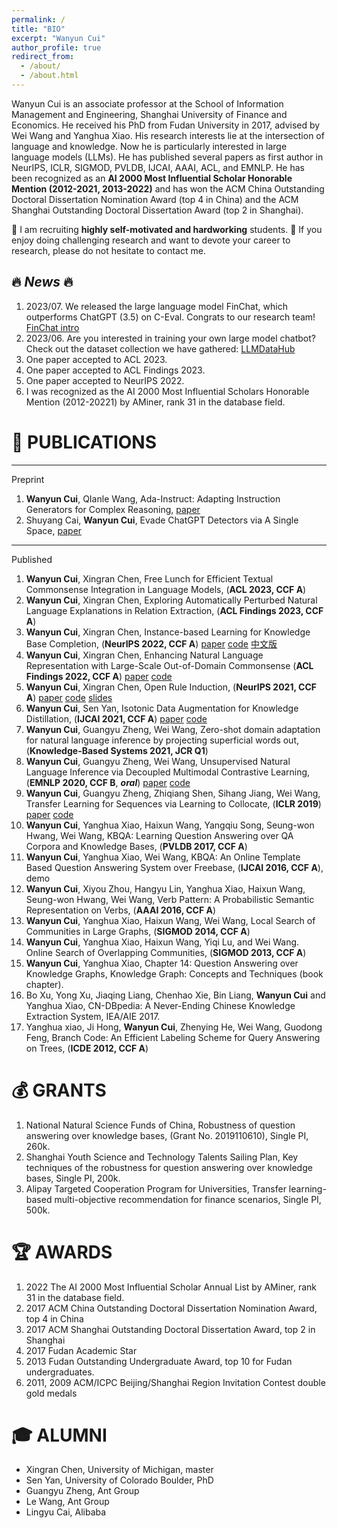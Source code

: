 ```yaml
---
permalink: /
title: "BIO"
excerpt: "Wanyun Cui"
author_profile: true
redirect_from: 
  - /about/
  - /about.html
---
```


Wanyun Cui is an associate professor at the School of Information Management and Engineering, Shanghai University of Finance and Economics. He received his PhD from Fudan University in 2017, advised by Wei Wang and Yanghua Xiao. His research interests lie at the intersection of language and knowledge. Now he is particularly interested in large language models (LLMs). He has published several papers as first author in NeurIPS, ICLR, SIGMOD, PVLDB, IJCAI, AAAI, ACL, and EMNLP. He has been recognized as an **AI 2000 Most Influential Scholar Honorable Mention (2012-2021, 2013-2022)** and has won the ACM China Outstanding Doctoral Dissertation Nomination Award (top 4 in China) and the ACM Shanghai Outstanding Doctoral Dissertation Award (top 2 in Shanghai).

🔴 I am recruiting **highly self-motivated and hardworking** students. 🔴 If you enjoy doing challenging research and want to devote your career to research, please do not hesitate to contact me.

🔥 ***News*** 🔥
------
1. 2023/07. We released the large language model FinChat, which outperforms ChatGPT (3.5) on C-Eval. Congrats to our research team! [FinChat intro](https://mp.weixin.qq.com/s/v6ZSiBu07kJ4_n58kfGqiQ)
2. 2023/06. Are you interested in training your own large model chatbot? Check out the dataset collection we have gathered: [LLMDataHub](https://github.com/Zjh-819/LLMDataHub)
3. One paper accepted to ACL 2023.
4. One paper accepted to ACL Findings 2023.
5. One paper accepted to NeurIPS 2022.
6. I was recognized as the AI 2000 Most Influential Scholars Honorable Mention (2012-20221) by AMiner, rank 31 in the database field.

📝 PUBLICATIONS
======
------
Preprint

1. **Wanyun Cui**, QIanle Wang, Ada-Instruct: Adapting Instruction Generators for Complex Reasoning, [paper](https://arxiv.org/pdf/2310.04484.pdf)
2. Shuyang Cai, **Wanyun Cui**, Evade ChatGPT Detectors via A Single Space, [paper](https://arxiv.org/pdf/2307.02599.pdf)

------
Published

1. **Wanyun Cui**, Xingran Chen, Free Lunch for Efficient Textual Commonsense Integration in Language Models, (**ACL 2023, CCF A**)
2. **Wanyun Cui**, Xingran Chen, Exploring Automatically Perturbed Natural Language Explanations in Relation Extraction, (**ACL Findings 2023, CCF A**)
3. **Wanyun Cui**, Xingran Chen, Instance-based Learning for Knowledge Base Completion, (**NeurIPS 2022, CCF A**) [paper](https://arxiv.org/pdf/2211.06807.pdf) [code](https://github.com/chenxran/InstanceBasedLearning) [中文版](https://mp.weixin.qq.com/s/YpfLsRN_6dqhOCfnK4gQtA)
4. **Wanyun Cui**, Xingran Chen, Enhancing Natural Language Representation with Large-Scale Out-of-Domain Commonsense (**ACL Findings 2022, CCF A**) [paper](https://aclanthology.org/2022.findings-acl.138/) [code](https://github.com/chenxran/ok-transformer)
5. **Wanyun Cui**, Xingran Chen, Open Rule Induction, (**NeurIPS 2021, CCF A**) [paper](https://proceedings.neurips.cc/paper/2021/hash/efe34c4e2190e97d1adc625902822b13-Abstract.html) [code](https://github.com/chenxran/Orion) [slides](https://neurips.cc/media/neurips-2021/Slides/27468_rotF5wV.pdf)
6. **Wanyun Cui**, Sen Yan, Isotonic Data Augmentation for Knowledge Distillation, (**IJCAI 2021, CCF A**) [paper](https://arxiv.org/abs/2107.01412) [code](https://github.com/SenYan1999/IsotonicDataAugmentation)
7. **Wanyun Cui**, Guangyu Zheng, Wei Wang, Zero-shot domain adaptation for natural language inference by projecting superficial words out, (**Knowledge-Based Systems 2021, JCR Q1**)
8. **Wanyun Cui**, Guangyu Zheng, Wei Wang, Unsupervised Natural Language Inference via Decoupled Multimodal Contrastive
    Learning, (**EMNLP 2020, CCF B**, ***oral***) [paper](https://aclanthology.org/2020.emnlp-main.444/) [code](https://github.com/GuangyuZheng/MACD)
9. **Wanyun Cui**, Guangyu Zheng, Zhiqiang Shen, Sihang Jiang, Wei Wang, Transfer Learning for Sequences via Learning to
    Collocate, (**ICLR 2019**) [paper](https://arxiv.org/abs/1902.09092) [code](https://github.com/GuangyuZheng/art-transfer)
10. **Wanyun Cui**, Yanghua Xiao, Haixun Wang, Yangqiu Song, Seung-won Hwang, Wei Wang, KBQA: Learning Question Answering
    over QA Corpora and Knowledge Bases, (**PVLDB 2017, CCF A**)
11. **Wanyun Cui**, Yanghua Xiao, Wei Wang, KBQA: An Online Template Based Question Answering System over Freebase,
      (**IJCAI 2016, CCF A**), demo
12. **Wanyun Cui**, Xiyou Zhou, Hangyu Lin, Yanghua Xiao, Haixun Wang, Seung-won Hwang, Wei Wang, Verb Pattern: A Probabilistic
      Semantic Representation on Verbs, (**AAAI 2016, CCF A**)
13. **Wanyun Cui**, Yanghua Xiao, Haixun Wang, Wei Wang, Local Search of Communities in Large Graphs, (**SIGMOD 2014, CCF A**)
14. **Wanyun Cui**, Yanghua Xiao, Haixun Wang, Yiqi Lu, and Wei Wang. Online Search of Overlapping Communities, (**SIGMOD 2013, CCF A**)
15. **Wanyun Cui**, Yanghua Xiao, Chapter 14: Question Answering over Knowledge Graphs, Knowledge Graph: Concepts and
    Techniques (book chapter).
16. Bo Xu, Yong Xu, Jiaqing Liang, Chenhao Xie, Bin Liang, **Wanyun Cui** and Yanghua Xiao, CN-DBpedia: A Never-Ending
    Chinese Knowledge Extraction System, IEA/AIE 2017.
17. Yanghua xiao, Ji Hong, **Wanyun Cui**, Zhenying He, Wei Wang, Guodong Feng, Branch Code: An Efficient Labeling Scheme
    for Query Answering on Trees, (**ICDE 2012, CCF A**)


💰 GRANTS
======
1. National Natural Science Funds of China, Robustness of question answering over
knowledge bases, (Grant No. 2019110610), Single PI, 260k.
1. Shanghai Youth Science and Technology Talents Sailing Plan, Key techniques of the
robustness for question answering over knowledge bases, Single PI, 200k.
1. Alipay Targeted Cooperation Program for Universities, Transfer learning-based multi-objective recommendation for finance scenarios, Single PI, 500k.

🏆 AWARDS
======
1. 2022 The AI 2000 Most Influential Scholar Annual List by AMiner, rank 31 in the database field.
2. 2017 ACM China Outstanding Doctoral Dissertation Nomination Award, top 4 in China
3. 2017 ACM Shanghai Outstanding Doctoral Dissertation Award, top 2 in Shanghai
4. 2017 Fudan Academic Star
5. 2013 Fudan Outstanding Undergraduate Award, top 10 for Fudan undergraduates.
6. 2011, 2009 ACM/ICPC Beijing/Shanghai Region Invitation Contest double gold medals

🎓 ALUMNI
======
 - Xingran Chen, University of Michigan, master
 - Sen Yan, University of Colorado Boulder, PhD
 - Guangyu Zheng, Ant Group
 - Le Wang, Ant Group
 - Lingyu Cai, Alibaba
